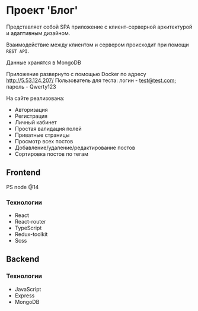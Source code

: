 # Проект 'Блог'

Представляет собой SPA приложение с клиент-серверной архитектурой и адаптивным дизайном.

Взаимодействие между клиентом и сервером происходит при помощи ```REST API```.

Данные хранятся в MongoDB

Приложение развернуто с помощью Docker по адресу http://5.53.124.207/
Пользователь для теста: логин - test@test.com; пароль - Qwerty123

На сайте реализована:
- Авторизация
- Регистрация
- Личный кабинет
- Простая валидация полей
- Приватные страницы
- Просмотр всех постов
- Добавление/удаление/редактирование постов
- Сортировка постов по тегам

## Frontend

PS node @14

### Технологии

- React
- React-router
- TypeScript
- Redux-toolkit
- Scss

## Backend

### Технологии

- JavaScript
- Express
- MongoDB


